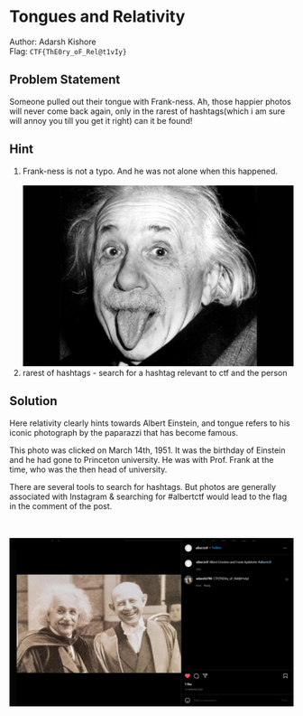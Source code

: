 # Tongues and Relativity

Author: Adarsh Kishore <br />
Flag: <code>CTF{ThE0ry_oF_Rel@t1vIy}</code>

## Problem Statement

Someone pulled out their tongue with Frank-ness. Ah, those happier
photos will never come back again, only in the rarest of hashtags(which i am sure will annoy you till you get it right) can
it be found!

## Hint

1. Frank-ness is not a typo. And he was not alone when this happened.  <br /><br /> ![Einstein](scientist.png) <br />
2. rarest of hashtags - search for a hashtag relevant to ctf and the person

## Solution

Here relativity clearly hints towards Albert Einstein, and
tongue refers to his iconic photograph by the paparazzi that has become
famous.

This photo was clicked on March 14th, 1951. It was the birthday of
Einstein and he had gone to Princeton university. He was with Prof.
Frank at the time, who was the then head of university.

There are several tools to search for hashtags. But photos are generally associated with Instagram & searching for #albertctf would lead to the flag in the comment of the post.

<br /> <br />
![Solution](solution.png)
